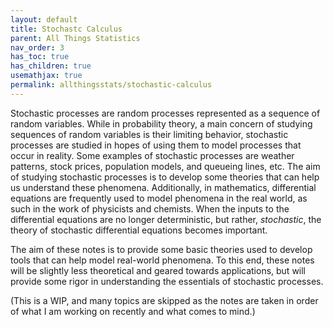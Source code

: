 ```yaml
---
layout: default
title: Stochastc Calculus
parent: All Things Statistics
nav_order: 3
has_toc: true
has_children: true
usemathjax: true
permalink: allthingsstats/stochastic-calculus
---
```


Stochastic processes are random processes represented as a sequence of random variables. While in probability theory, a main concern of studying sequences of random variables is their limiting behavior, stochastic processes are studied in hopes of using them to model processes that occur in reality. Some examples of stochastic processes are weather patterns, stock prices, population models, and queueing lines, etc. The aim of studying stochastic processes is to develop some theories that can help us understand these phenomena. Additionally, in mathematics, differential equations are frequently used to model phenomena in the real world, as such in the work of physicists and chemists. When the inputs to the differential equations are no longer deterministic, but rather, *stochastic*, the theory of stochastic differential equations becomes important. 

The aim of these notes is to provide some basic theories used to develop tools that can help model real-world phenomena. To this end, these notes will be slightly less theoretical and geared towards applications, but will provide some rigor in understanding the essentials of stochastic processes.

(This is a WIP, and many topics are skipped as the notes are taken in order of what I am working on recently and what comes to mind.)

